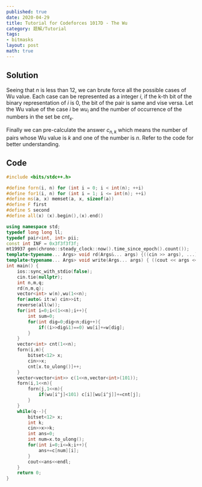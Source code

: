 ```yaml
---
published: true
date: 2020-04-29
title: Tutorial for Codeforces 1017D - The Wu
category: 题解/Tutorial
tags:
- bitmasks
layout: post
math: true
---
```


<!--more-->

## Solution

Seeing that $n$ is less than 12, we can brute force all the possible cases of Wu value. Each case can be represented as a integer $i$, if the k-th bit of the binary representation of $i$ is 0, the bit of the pair is same and vise versa. Let the Wu value of the case $i$ be $wu_i$ and the number of occurrence of the numbers in the set be $cnt_x$.

Finally we can pre-calculate the  answer $c_{n,k}$ which means the number of pairs whose Wu value is $k$ and one of the number is $n$. Refer to the code for better understanding.

## Code

```cpp
#include <bits/stdc++.h>

#define forn(i, n) for (int i = 0; i < int(n); ++i)
#define for1(i, n) for (int i = 1; i <= int(n); ++i)
#define ms(a, x) memset(a, x, sizeof(a))
#define F first
#define S second
#define all(x) (x).begin(),(x).end()

using namespace std;
typedef long long ll;
typedef pair<int, int> pii;
const int INF = 0x3f3f3f3f;
mt19937 gen(chrono::steady_clock::now().time_since_epoch().count());
template<typename... Args> void rd(Args&... args) {((cin >> args), ...);}
template<typename... Args> void write(Args... args) { ((cout << args << " "), ...); cout<<endl;}
int main() {
    ios::sync_with_stdio(false);
    cin.tie(nullptr);
    int n,m,q;
    rd(n,m,q);
    vector<int> w(n),wu(1<<n);
    for(auto& it:w) cin>>it;
    reverse(all(w));
    for(int i=0;i<(1<<n);i++){
        int sum=0;
        for(int dig=0;dig<n;dig++){
            if((i>>dig&1)==0) wu[i]+=w[dig];
        }
    }
    vector<int> cnt(1<<n);
    forn(i,m){
        bitset<12> x;
        cin>>x;
        cnt[x.to_ulong()]++;
    }
    vector<vector<int>> c(1<<n,vector<int>(101));
    forn(i,1<<n){
        forn(j,1<<n){
            if(wu[i^j]<101) c[i][wu[i^j]]+=cnt[j];
        }
    }
    while(q--){
        bitset<12> x;
        int k;
        cin>>x>>k;
        int ans=0;
        int num=x.to_ulong();
        for(int i=0;i<=k;i++){
            ans+=c[num][i];
        }
        cout<<ans<<endl;
    }
    return 0;
}
 
```
